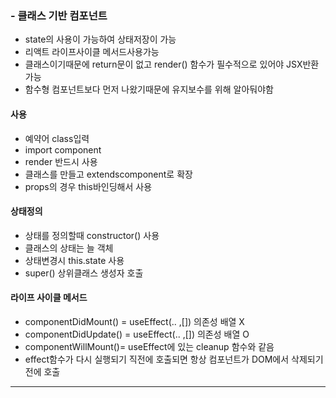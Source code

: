 ### - 클래스 기반 컴포넌트 
- state의 사용이 가능하여 상태저장이 가능
- 리액트 라이프사이클 메서드사용가능
-  클래스이기때문에 return문이 없고 render() 함수가 필수적으로 있어야 JSX반환 가능
- 함수형 컴포넌트보다 먼저 나왔기때문에 유지보수를 위해 알아둬야함

#### 사용
- 예약어 class입력
- import component
- render 반드시 사용
- 클래스를 만들고 extendscomponent로 확장
- props의 경우 this바인딩해서 사용

#### 상태정의
- 상태를 정의할때 constructor() 사용
- 클래스의 상태는 늘 객체
- 상태변경시 this.state 사용 
- super() 상위클래스 생성자 호출 

#### 라이프 사이클 메서드
- componentDidMount() = useEffect(.. ,[]) 의존성 배열 X
- componentDidUpdate() = useEffect(.. ,[]) 의존성 배열 O
- componentWillMount()= useEffect에 있는 cleanup 함수와 같음 
- effect함수가 다시 실행되기 직전에 호출되면 항상 컴포넌트가 DOM에서 삭제되기전에 호출
 
---


